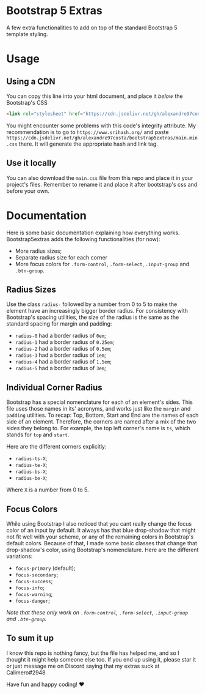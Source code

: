 
# Bootstrap 5 Extras

A few extra functionalities to add on top of the standard Bootstrap 5 template styling.


# Usage

## Using a CDN
You can copy this line into your html document, and place it *below* the Bootstrap's CSS 
```html
<link rel="stylesheet" href="https://cdn.jsdelivr.net/gh/alexandre97costa/bootstrap5extras/main.min.css" integrity="sha384-1AgpaGraxmZfUSv85Q1IoegydxJx90MTIkT3Bo6Lum0u8uE9EoJtQn/vCuHOOwfb" crossorigin="anonymous">
```
You might encounter some problems with this code's integrity attribute. My recommendation is to go to `https://www.srihash.org/` and paste `https://cdn.jsdelivr.net/gh/alexandre97costa/bootstrap5extras/main.min.css` there. It will generate the appropriate hash and link tag.

## Use it locally

You can also download the `main.css` file from this repo and place it in your project's files. Remember to rename it and place it after bootstrap's css and before your own.


# Documentation

Here is some basic documentation explaining how everything works. Bootstrap5extras adds the following functionalities (for now):
- More radius sizes;
- Separate radius size for each corner
- More focus colors for `.form-control`, `.form-select`, `.input-group` and `.btn-group`.

## Radius Sizes

Use the class `radius-` followed by a number from 0 to 5 to make the element have an increasingly bigger border radius. 
For consistency with Bootstrap's spacing utilities, the size of the radius is the same as the standard spacing for margin and padding:
- `radius-0` had a border radius of `0em`;
- `radius-1` had a border radius of `0.25em`;
- `radius-2` had a border radius of `0.5em`;
- `radius-3` had a border radius of `1em`;
- `radius-4` had a border radius of `1.5em`;
- `radius-5` had a border radius of `3em`;

## Individual Corner Radius

Bootstrap has a special nomenclature for each of an element's sides. This file uses those names in its' acronyms, and works just like the `margin` and `padding` utilities.
To recap: Top, Bottom, Start and End are the names of each side of an element. Therefore, the corners are named after a mix of the two sides they belong to. For example, the top left corner's name is `ts`, which stands for `top` and `start`.

Here are the different corners explicitly:
- `radius-ts-X`;
- `radius-te-X`;
- `radius-bs-X`;
- `radius-be-X`;

Where `X` is a number from 0 to 5.

## Focus Colors
While using Bootstrap I also noticed that you cant really change the focus color of an input by default. It always has that blue drop-shadow that might not fit well with your scheme, or any of the remaining colors in Bootstrap's default colors. Because of that, I made some basic classes that change that drop-shadow's color, using Bootstrap's nomenclature.
Here are the different variations:

- `focus-primary` (default);
- `focus-secondary`;
- `focus-success`;
- `focus-info`;
- `focus-warning`;
- `focus-danger`;

_Note that these only work on `.form-control`, `.form-select`, `.input-group` and `.btn-group`._


## To sum it up

I know this repo is nothing fancy, but the file has helped me, and so I thought it might help someone else too.
If you end up using it, please star it or just message me on Discord saying that my extras suck at Calimero#2948

Have fun and happy coding! ♥

